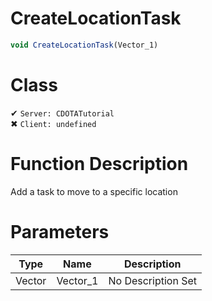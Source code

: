 # CreateLocationTask
```js
void CreateLocationTask(Vector_1)
```
# Class
✔ `Server: CDOTATutorial`  
✖ `Client: undefined`  

# Function Description
Add a task to move to a specific location
# Parameters
Type|Name|Description
--|--|--
Vector|Vector_1|No Description Set
